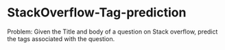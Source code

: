 # StackOverflow-Tag-prediction
Problem: Given the Title and body of a question on Stack overflow, predict the tags associated with the question.
